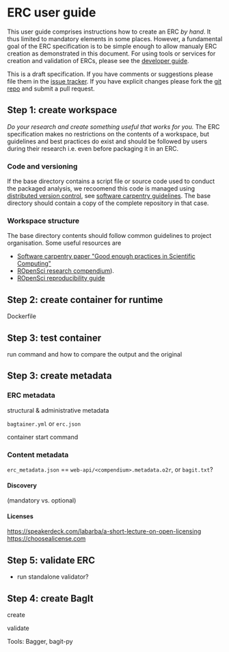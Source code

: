 # ERC user guide

This user guide comprises instructions how to create an ERC _by hand_.
It thus limited to mandatory elements in some places.
However, a fundamental goal of the ERC specification is to be simple enough to allow manualy ERC creation as demonstrated in this document.
For using tools or services for creation and validation of ERCs, please see the [developer guide](../dev-guide/index.md).

<div class="alert note" markdown="block">
This is a draft specification. If you have comments or suggestions please file them in the <a href="https://github.com/o2r-project/erc-spec/issues">issue tracker</a>. If you have explicit changes please fork the <a href="">git repo</a> and submit a pull request.
</div>

## Step 1: create workspace

_Do your research and create something useful that works for you._
The ERC specification makes no restrictions on the contents of a workspace, but guidelines and best practices do exist and should be followed by users during their research i.e. even before packaging it in an ERC.

### Code and versioning

If the base directory contains a script file or source code used to conduct the packaged analysis, we recoomend this code is managed using [distributed version control](https://en.wikipedia.org/wiki/Distributed_version_control), see [software carpentry guidelines](https://github.com/swcarpentry/good-enough-practices-in-scientific-computing/blob/gh-pages/index.md#keeping-track-of-changes).
The base directory should contain a copy of the complete repository in that case.

### Workspace structure

The base directory contents should follow common guidelines to project organisation.
Some useful resources are

- [Software carpentry paper "Good enough practices in Scientific Computing"](https://github.com/swcarpentry/good-enough-practices-in-scientific-computing/blob/gh-pages/index.md#project-organization)
- [ROpenSci research compendium](https://github.com/ropensci/rrrpkg)).
- [ROpenSci reproducibility guide](https://ropensci.github.io/reproducibility-guide/sections/introduction)

## Step 2: create container for runtime

Dockerfile

## Step 3: test container

run command and how to compare the output and the original

## Step 3: create metadata

### ERC metadata

structural & administrative metadata

`bagtainer.yml` or `erc.json`

container start command

### Content metadata

`erc_metadata.json` == `web-api/<compendium>.metadata.o2r`, or `bagit.txt`?

#### Discovery

(mandatory vs. optional)

#### Licenses

https://speakerdeck.com/labarba/a-short-lecture-on-open-licensing
https://choosealicense.com

## Step 5: validate ERC

- run standalone validator?

## Step 4: create BagIt

create

validate

Tools: Bagger, bagit-py
